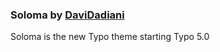 ### Soloma by [DaviDadiani][1]

Soloma is the new Typo theme starting Typo 5.0

[1]: http://www.davidadiani.co.cc/
